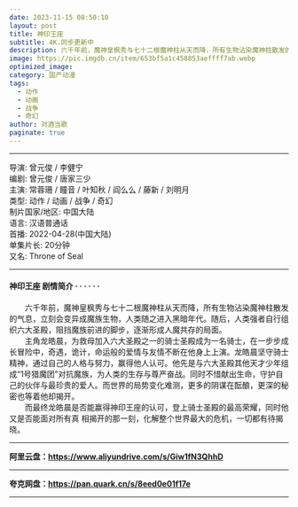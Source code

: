 ```yaml
---
date: 2023-11-15 08:50:10
layout: post
title: 神印王座
subtitle: 4K.同步更新中 
description: 六千年前，魔神皇枫秀与七十二根魔神柱从天而降，所有生物沾染魔神柱散发的气息，立刻会变异成魔族生物，人类随之进入黑暗年代。随后，人类强者自行组织六大圣殿，阻挡魔族前进的脚步，逐渐形成人魔共存的局面...
image: https://pic.imgdb.cn/item/653bf5a1c458853aeffff7ab.webp
optimized_image: 
category: 国产动漫
tags:
  - 动作
  - 动画
  - 战争
  - 奇幻
author: 对酒当歌
paginate: true
---
```


---

导演: 曾元俊 / 李健宁  
编剧: 曾元俊 / 唐家三少  
主演: 常蓉珊 / 瞳音 / 叶知秋 / 阎么么 / 藤新 / 刘明月  
类型: 动作 / 动画 / 战争 / 奇幻  
制片国家/地区: 中国大陆  
语言: 汉语普通话  
首播: 2022-04-28(中国大陆)  
单集片长: 20分钟  
又名: Throne of Seal  

---

#### 神印王座 剧情简介 · · · · · ·

　　六千年前，魔神皇枫秀与七十二根魔神柱从天而降，所有生物沾染魔神柱散发的气息，立刻会变异成魔族生物，人类随之进入黑暗年代。随后，人类强者自行组织六大圣殿，阻挡魔族前进的脚步，逐渐形成人魔共存的局面。  
　　主角龙皓晨，为救母加入六大圣殿之一的骑士圣殿成为一名骑士，在一步步成长冒险中，奇遇，诡计，命运般的爱情与友情不断在他身上上演。龙皓晨坚守骑士精神，通过自己的人格与努力，赢得他人认可。他先是与六大圣殿其他天才少年组成“1号猎魔团”对抗魔族，为人类的生存与尊严奋战。同时不惜献出生命，守护自己的伙伴与最珍贵的爱人。而世界的局势变化难测，更多的阴谋在酝酿，更深的秘密也等着他却揭开。  
　　而最终龙皓晨是否能赢得神印王座的认可，登上骑士圣殿的最高荣耀，同时他又是否能面对所有真 相揭开的那一刻，化解整个世界最大的危机，一切都有待揭晓。  

---

**阿里云盘：<https://www.aliyundrive.com/s/Giw1fN3QhhD>**

---

**夸克网盘：<https://pan.quark.cn/s/8eed0e01f17e>**

---
